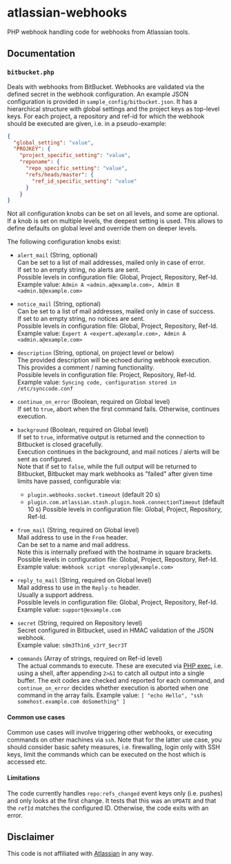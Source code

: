 # atlassian-webhooks

PHP webhook handling code for webhooks from Atlassian tools.

## Documentation

### `bitbucket.php`

Deals with webhooks from BitBucket. Webhooks are validated via the defined secret in the webhook configuration.
An example JSON configuration is provided in `sample_config/bitbucket.json`.
It has a hierarchical structure with global settings and the project keys as top-level keys.
For each project, a repository and ref-id for which the webhook should be executed are given, i.e. in a pseudo-example:
```json
{
  "global_setting": "value",
  "PROJKEY": {
    "project_specific_setting": "value",
    "reponame": {
      "repo_specific_setting": "value",
      "refs/heads/master": {
        "ref_id_specific_setting": "value"
      }
    }
}
```
Not all configuration knobs can be set on all levels, and some are optional.  
If a knob is set on multiple levels, the deepest setting is used. This allows to define defaults on global level and override them on deeper levels.

The following configuration knobs exist:

- `alert_mail` (String, optional)  
   Can be set to a list of mail addresses, mailed only in case of error.  
   If set to an empty string, no alerts are sent.  
   Possible levels in configuration file: Global, Project, Repository, Ref-Id.  
   Example value: `Admin A <admin.a@example.com>, Admin B <admin.b@example.com>`

- `notice_mail` (String, optional)  
   Can be set to a list of mail addresses, mailed only in case of success.  
   If set to an empty string, no notices are sent.  
   Possible levels in configuration file: Global, Project, Repository, Ref-Id.  
   Example value: `Expert A <expert.a@example.com>, Admin A <admin.a@example.com>`

- `description` (String, optional, on project level or below)  
   The provided description will be echoed during webhook execution.  
   This provides a comment / naming functionality.  
   Possible levels in configuration file: Project, Repository, Ref-Id.  
   Example value: `Syncing code, configuration stored in /etc/synccode.conf`

- `continue_on_error` (Boolean, required on Global level)  
   If set to `true`, abort when the first command fails. Otherwise, continues execution.  

- `background` (Boolean, required on Global level)  
   If set to `true`, informative output is returned and the connection to Bitbucket is closed gracefully.  
   Execution continues in the background, and mail notices / alerts will be sent as configured.  
   Note that if set to `false`, while the full output will be returned to Bitbucket,
   Bitbucket may mark webhooks as "failed" after given time limits have passed, configurable via:
   - `plugin.webhooks.socket.timeout` (default 20 s)
   - `plugin.com.atlassian.stash.plugin.hook.connectionTimeout` (default 10 s)
   Possible levels in configuration file: Global, Project, Repository, Ref-Id.

- `from_mail` (String, required on Global level)  
   Mail address to use in the `From` header.  
   Can be set to a name and mail address.  
   Note this is internally prefixed with the hostname in square brackets.  
   Possible levels in configuration file: Global, Project, Repository, Ref-Id.  
   Example value: `Webhook script <noreply@example.com>`

- `reply_to_mail` (String, required on Global level)  
   Mail address to use in the `Reply-to` header.  
   Usually a support address.  
   Possible levels in configuration file: Global, Project, Repository, Ref-Id.  
   Example value: `support@example.com`

- `secret` (String, required on Repository level)  
   Secret configured in Bitbucket, used in HMAC validation of the JSON webhook.  
   Example value: `s0m3Th1n6_v3rY_$ecr3T`

- `commands` (Array of strings, required on Ref-id level)  
   The actual commands to execute. These are executed via [PHP exec](https://www.php.net/manual/de/function.exec.php),
   i.e. using a shell, after appending `2>&1` to catch all output into a single buffer.
   The exit codes are checked and reported for each command, and `continue_on_error` decides whether execution is aborted
   when one command in the array fails.
   Example value: `[ "echo Hello", "ssh somehost.example.com doSomething" ]`

#### Common use cases

Common use cases will involve triggering other webhooks, or executing commands on other machines via `ssh`.
Note that for the latter use case, you should consider basic safety measures, i.e. firewalling, login only with SSH keys, limit the commands
which can be executed on the host which is accessed etc.

#### Limitations

The code currently handles `repo:refs_changed` event keys only (i.e. pushes) and only looks at the first change.
It tests that this was an `UPDATE` and that the `refId` matches the configured ID. Otherwise, the code exits with an error.

## Disclaimer

This code is not affiliated with [Atlassian](https://www.atlassian.com/) in any way.
